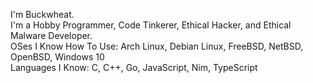 I'm Buckwheat.<br>
I'm a Hobby Programmer, Code Tinkerer, Ethical Hacker, and Ethical Malware Developer.<br>
OSes I Know How To Use: Arch Linux, Debian Linux, FreeBSD, NetBSD, OpenBSD, Windows 10<br>
Languages I Know: C, C++, Go, JavaScript, Nim, TypeScript<br>
